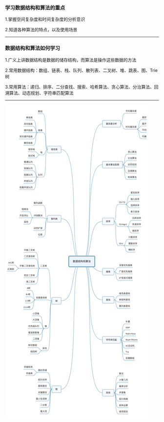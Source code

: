 ### 学习数据结构和算法的重点

1.掌握空间复杂度和时间复杂度的分析意识

2.知道各种算法的特点，以及使用场景

***

### 数据结构和算法如何学习

1.广义上讲数据结构是数据的储存结构，而算法是操作这些数据的方法

2.常用数据结构：数组、链表、栈、队列、散列表、二叉树、堆、跳表、图、Trie树

3.常用算法：递归、排序、二分查找、搜索、哈希算法、贪心算法、分治算法、回溯算法、动态规划、字符串匹配算法

***

![blockchain](../static/img/suanfatupu.jpg "算法图谱")